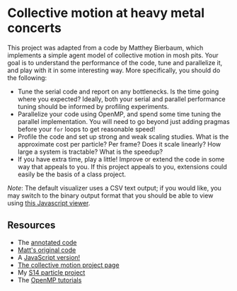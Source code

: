 # Collective motion at heavy metal concerts

This project was adapted from a code by Matthey Bierbaum, which
implements a simple agent model of collective motion in mosh pits.
Your goal is to understand the performance of the code, tune and
parallelize it, and play with it in some interesting way.  More
specifically, you should do the following:

- Tune the serial code and report on any bottlenecks.  Is the time
  going where you expected?  Ideally, both your serial and parallel
  performance tuning should be informed by profiling experiments.
- Parallelize your code using OpenMP, and spend some time tuning the
  parallel implementation.  You will need to go beyond just adding
  pragmas before your `for` loops to get reasonable speed!
- Profile the code and set up strong and weak scaling studies.  What is the
  approximate cost per particle?  Per frame?  Does it scale linearly?
  How large a system is tractable?  What is the speedup?
- If you have extra time, play a little!  Improve or extend the code
  in some way that appeals to you.  If this project appeals to you,
  extensions could easily be the basis of a class project.

*Note*: The default visualizer uses a CSV text output; if you would
like, you may switch to the binary output format that you should be
able to view using [this Javascript viewer](http://www.cs.cornell.edu/courses/cs5220/2017fa/viz.html).

## Resources

- The [annotated code](code.md)
- [Matt's original code](https://github.com/mattbierbaum/moshpits)
- A [JavaScript version!](http://github.com/mattbierbaum/moshpits.js)
- [The collective motion project page](http://cohengroup.lassp.cornell.edu/projects/collective-motion-mosh-pits)
- My [S14 particle project](https://bitbucket.org/dbindel/cs5220-s14/wiki/HW3)
- The [OpenMP tutorials](http://www.openmp.org/resources/tutorials-articles/)
